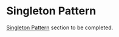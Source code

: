# Singleton Pattern

[Singleton Pattern](https://addyosmani.com/resources/essentialjsdesignpatterns/book/#singletonpatternjavascript) section to be completed.
